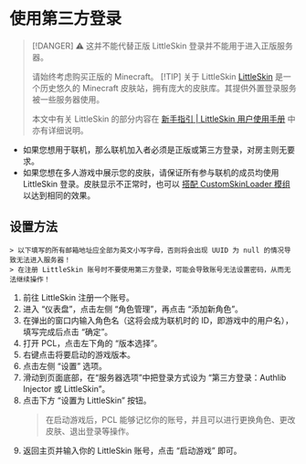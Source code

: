 # 使用第三方登录

> [!DANGER] ⚠️ 这并不能代替正版
> LittleSkin 登录并不能用于进入正版服务器。
>
> 请始终考虑购买正版的 Minecraft。
> [!TIP] 关于 LittleSkin
> [LittleSkin](https://littleskin.cn) 是一个历史悠久的 Minecraft 皮肤站，拥有庞大的皮肤库。其提供外置登录服务被一些服务器使用。
>
> 本文中有关 LittleSkin 的部分内容在 [新手指引 | LittleSkin 用户使用手册](https://manual.littlesk.in/newbee/) 中亦有详细说明。

- 如果您想用于联机，那么联机加入者必须是正版或第三方登录，对房主则无要求。
- 如果您想在多人游戏中展示您的皮肤，请保证所有参与联机的成员均使用 LittleSkin 登录。皮肤显示不正常时，也可以 [搭配 CustomSkinLoader 模组](https://manual.littlesk.in/newbee/csl) 以达到相同的效果。

## 设置方法

    > 以下填写的所有邮箱地址应全部为英文小写字母，否则将会出现 UUID 为 null 的情况导致无法进入服务器！  
    > 在注册 LittleSkin 账号时不要使用第三方登录，可能会导致账号无法设置密码，从而无法继续操作！

1. 前往 LittleSkin 注册一个账号。
2. 进入 “仪表盘”，点击左侧 “角色管理”，再点击 “添加新角色”。  
3. 在弹出的窗口内输入角色名（这将会成为联机时的 ID，即游戏中的用户名），填写完成后点击 “确定”。  
4. 打开 PCL，点击左下角的 “版本选择”。  
5. 右键点击将要启动的游戏版本。  
6. 点击左侧 “设置” 选项。  
7. 滑动到页面底部，在“服务器选项”中把登录方式设为 “第三方登录：Authlib Injector 或 LittleSkin”。  
8. 点击下方 “设置为 LittleSkin” 按钮。  
    > 在启动游戏后，PCL 能够记忆你的账号，并且可以进行更换角色、更改皮肤、退出登录等操作。
9. 返回主页并输入你的 LittleSkin 账号，点击 “启动游戏” 即可。
